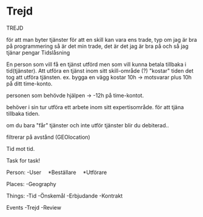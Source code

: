 # Trejd


TREJD

för att man byter tjänster
för att en skill kan vara ens trade, typ om jag är bra på programmering så är det min trade, det är det jag är bra på och så jag tjänar pengar
Tidslåsning

En person som vill få en tjänst utförd men som vill kunna betala tillbaka i tid(tjänster).
Att utföra en tjänst inom sitt skill-område (?) "kostar" tiden det tog att utföra tjänsten. ex. bygga en vägg kostar 10h -> motsvarar plus 10h på ditt time-konto.

personen som behövde hjälpen -> -12h på time-kontot.

behöver i sin tur utföra ett arbete inom sitt expertisområde. för att tjäna tillbaka tiden.

om du bara "får" tjänster och inte utför tjänster blir du debiterad..

filtrerar på avstånd (GEOlocation)


Tid mot tid.

Task for task!


Person:
-User
 *Beställare
 *Utförare
 
 Places:
-Geography

Things:
-Tid
-Önskemål
-Erbjudande
-Kontrakt

Events
-Trejd
-Review
